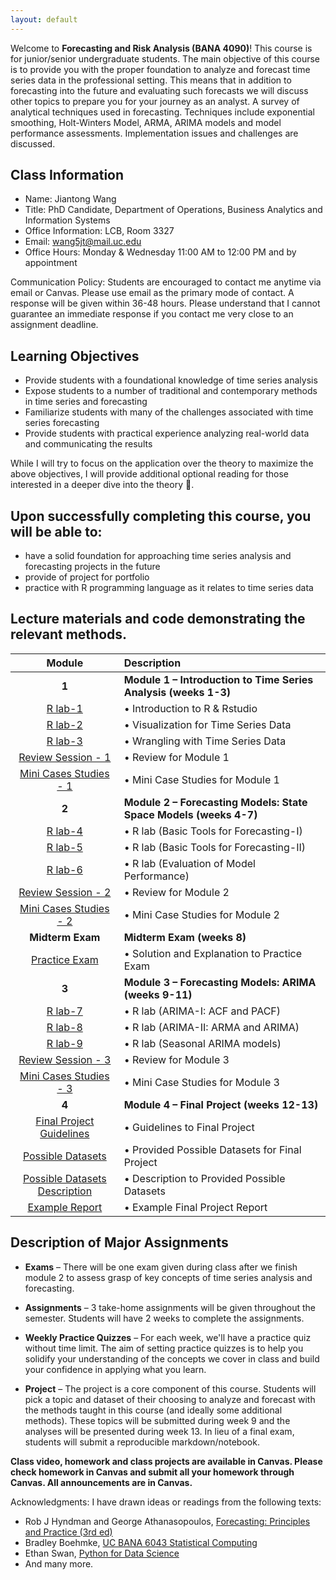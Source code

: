```yaml
---
layout: default
---
```


Welcome to **Forecasting and Risk Analysis (BANA 4090)**! This course is for junior/senior undergraduate students. The main objective of this course is to provide you with the proper foundation to analyze and forecast time series data in the professional setting. This means that in addition to forecasting into the future and evaluating such forecasts we will discuss other topics to prepare you for your journey as an analyst.  A survey of analytical techniques used in forecasting. Techniques include exponential smoothing, Holt-Winters Model, ARMA, ARIMA models and model performance assessments.  Implementation issues and challenges are discussed.


## Class Information
* Name: Jiantong Wang
* Title: PhD Candidate, Department of Operations, Business Analytics and Information Systems 
* Office Information: LCB, Room 3327 
* Email: wang5jt@mail.uc.edu
* Office Hours: Monday & Wednesday 11:00 AM to 12:00 PM and by appointment
 
Communication Policy: Students are encouraged to contact me anytime via email or Canvas. Please use email as the primary mode of contact.  A response will be given within 36-48 hours.  Please understand that I cannot guarantee an immediate response if you contact me very close to an assignment deadline. 

## Learning Objectives

* Provide students with a foundational knowledge of time series analysis
* Expose students to a number of traditional and contemporary methods in time series and forecasting
* Familiarize students with many of the challenges associated with time series forecasting
* Provide students with practical experience analyzing real-world data and communicating the results


While I will try to focus on the application over the theory to maximize the above objectives, I will provide additional optional reading for those interested in a deeper dive into the theory 🚀. 



## Upon successfully completing this course, you will be able to: 
* have a solid foundation for approaching time series analysis and forecasting projects in the future 
* provide of project for portfolio 
*	practice with R programming language as it relates to time series data 




## Lecture materials and code demonstrating the relevant methods.

|                                           Module                                           | Description                                                       |
|:------------------------------------------------------------------------------------------:|:------------------------------------------------------------------|
|                                           **1**                                            | **Module 1 – Introduction to Time Series Analysis (weeks 1-3)**   |
|                                 [R lab-1](Week-1-Lab.html)                                 | •	Introduction to R & Rstudio                                      |
|                                 [R lab-2](Week-2-Lab.html)                                 | •	Visualization for Time Series Data                               |
|                                 [R lab-3](Week-3-Lab.html)                                 | •	Wrangling with Time Series Data                                  |
|                         [Review Session - 1](Review_Sheet_Module_1.pdf)                          | •	Review for Module 1                                              |
|                       [Mini Cases Studies - 1](Module_1_cases.html)                        | •	Mini Case Studies for Module 1                                   |
|                                           **2**                                            | **Module 2 – Forecasting Models: State Space Models (weeks 4-7)** |
|                                 [R lab-4](Week-4-Lab.html)                                 | •	R lab    (Basic Tools for Forecasting-I)                         |
|                                 [R lab-5](Week-5-Lab.html)                                 | •	R lab    (Basic Tools for Forecasting-II)                        |
|                                 [R lab-6](Week-6-Lab.html)                                 | •	R lab	(Evaluation of Model Performance)                           |
|                      [Review Session  - 2](Module_2_Review_Sheet.pdf)                       | •	Review for Module 2                                              |
|                     [Mini Cases Studies - 2](BANA4090_Week7_Lab7.html)                     | •	Mini Case Studies for Module 2                                   |
|                                      **Midterm Exam**                                      | **Midterm Exam (weeks 8)**                                        |
|                      [Practice Exam](Solutions_to_Practice_Exam.pdf)                       | •	Solution and Explanation to Practice Exam                        |
|                                           **3**                                            | **Module 3 – Forecasting Models: ARIMA (weeks 9-11)**             |
|                                  [R lab-7](ACF_PACF.html)                                  | •	R lab (ARIMA-I: ACF and PACF)                                    |
|                                   [R lab-8](Lab10.html)                                    | •	R lab (ARIMA-II: ARMA and ARIMA)                                 |
|                                   [R lab-9](Lab11.html)                                    | •	R lab (Seasonal ARIMA models)                                    |
|                      [Review Session  - 3](BANA4090_Week7_Lab7.html)                       | •	Review for Module 3                                              |
|                     [Mini Cases Studies - 3](BANA4090_Week7_Lab7.html)                     | •	Mini Case Studies for Module 3                                   |
|                                           **4**                                            | **Module 4 – Final Project   (weeks 12-13)**                      |
|                  [Final Project Guidelines](Final_Project_Guidelines.pdf)                  | •	Guidelines to Final Project                                      |
| [Possible Datasets](https://github.com/jiantongwanguc/BANA4090/tree/main/Possible_dataset) | •   Provided Possible Datasets for Final Project                  |
|        [Possible Datasets Description](/Possible_dataset/data_set_description.pdf)         | •   Description to Provided Possible Datasets                     |
|                           [Example Report](UK_Sales_Example.pdf)                           | •	Example Final Project Report                                     |
  
## Description of Major Assignments
 
 - **Exams**  – There will be one exam given during class after we finish module 2 to assess grasp of key concepts of time series analysis and forecasting.
 
 - **Assignments**  – 3 take-home assignments will be given throughout the semester. Students will have 2 weeks to complete the assignments. 
 
 - **Weekly Practice Quizzes**  – For each week, we'll have a practice quiz without time limit. The aim of setting practice quizzes is to help you solidify your understanding of the concepts we cover in class and build your confidence in applying what you learn.
 
 - **Project**  – The project is a core component of this course. Students will pick a topic and dataset of their choosing to analyze and forecast with the methods taught in this course (and ideally some additional methods). These topics will be submitted during week 9 and the analyses will be presented during week 13. In lieu of a final exam, students will submit a reproducible markdown/notebook.

**Class video, homework and class projects are available in Canvas. Please check homework in Canvas and submit all your homework through Canvas. All announcements are in Canvas.**

<!---Contributors:  
- Jiantong Wang, PhD Candidate in Business Analytics, wang5jt@mail.uc.edu--->
 

Acknowledgments: I have drawn ideas or readings from the following texts:
 - Rob J Hyndman and George Athanasopoulos, [Forecasting: Principles and Practice (3rd ed)](https://otexts.com/fpp3/)
 - Bradley Boehmke, [UC BANA 6043 Statistical Computing](https://github.com/bradleyboehmke/uc-bana-6043)
 - Ethan Swan, [Python for Data Science](https://github.com/uc-python)
 - And many more.
<!--- Dan Shah, Applied Forecasting--->
<!---Alexander K. Antony,  Forecasting methods--->